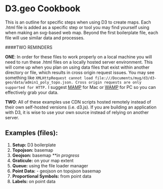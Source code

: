 D3.geo Cookbook
===============

This is an outline for specific steps when using D3 to create maps. Each .html file is added as a specific step or tool you may find yourself using when making an svg-based web map. Beyond the first boilerplate file, each file will use similar data and processes. 

####TWO REMINDERS

**ONE**: In order for these files to work properly on a local machine you will need to run these .html files on a locally hosted server environment. This will come up when you plan on using data files that exist within another directory or file, which results in cross origin request issues. You may see something like ```XMLHttpRequest cannot load file:///Documents/mug/d3/d3-geo/data/admin1_poly_topo.json. Cross origin requests are only supported for HTTP.``` I suggest [MAMP](http://www.mamp.info/en/index.html) for Mac or [WAMP](http://www.wampserver.com/en/) for PC so you can effectively grab your data.

**TWO**: All of these examples use CDN scripts hosted remotely instead of their own self-hosted versions (i.e. d3.js). If you are building an application with D3, it is wise to use your own source instead of relying on another server.  

Examples (files):
-----------------

1. **Setup:** D3 boilerplate
2. **Topojson:** basemap
3. **Geojson:** basemap _**in progress_
4. **Graticule:** on your map extent
5. **Queue:** using the file loader manager
6. **Point Data:** - geojson on topojson basemap
7. **Proportional Symbols:** from point data
8. **Labels:** on point data